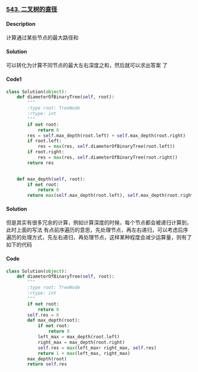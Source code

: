 ### [543. 二叉树的直径](https://leetcode-cn.com/problems/diameter-of-binary-tree/)

#### Description

计算通过某些节点的最大路径和



#### Solution

可以转化为计算不同节点的最大左右深度之和，然后就可以求出答案 了



#### Code1

```python
class Solution(object):
    def diameterOfBinaryTree(self, root):
        """
        :type root: TreeNode
        :rtype: int
        """
        if not root:
            return 0
        res = self.max_depth(root.left) + self.max_depth(root.right)
        if root.left:
            res = max(res, self.diameterOfBinaryTree(root.left))
        if root.right:
            res = max(res, self.diameterOfBinaryTree(root.right))
        return res 

    
    def max_depth(self, root):
        if not root:
            return 0
        return max(self.max_depth(root.left), self.max_depth(root.right)) + 1 
```



#### Solution

但是其实有很多冗余的计算，例如计算深度的时候，每个节点都会被递归计算到，此时上面的写法 有点前序遍历的意思，先处理节点，再左右递归，可以考虑后序遍历的处理方式，先左右递归，再处理节点，这样某种程度会减少运算量，则有了如下的代码



#### Code

```python
class Solution(object):
    def diameterOfBinaryTree(self, root):
        """
        :type root: TreeNode
        :rtype: int
        """
        if not root:
            return 0
        self.res = 0
        def max_depth(root):
            if not root:
                return 0
            left_max = max_depth(root.left)
            right_max = max_depth(root.right)
            self.res = max(left_max+ right_max, self.res)
            return 1 + max(left_max, right_max)
        max_depth(root)
        return self.res 
```

